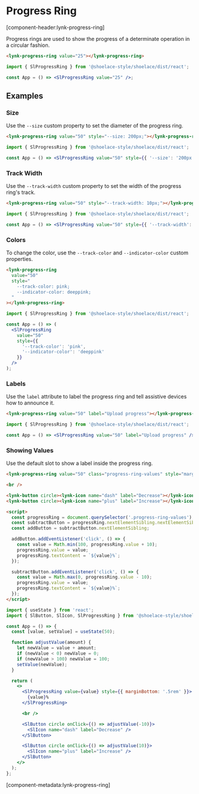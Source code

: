 # Progress Ring

[component-header:lynk-progress-ring]

Progress rings are used to show the progress of a determinate operation in a circular fashion.

```html preview
<lynk-progress-ring value="25"></lynk-progress-ring>
```

```jsx react
import { SlProgressRing } from '@shoelace-style/shoelace/dist/react';

const App = () => <SlProgressRing value="25" />;
```

## Examples

### Size

Use the `--size` custom property to set the diameter of the progress ring.

```html preview
<lynk-progress-ring value="50" style="--size: 200px;"></lynk-progress-ring>
```

```jsx react
import { SlProgressRing } from '@shoelace-style/shoelace/dist/react';

const App = () => <SlProgressRing value="50" style={{ '--size': '200px' }} />;
```

### Track Width

Use the `--track-width` custom property to set the width of the progress ring's track.

```html preview
<lynk-progress-ring value="50" style="--track-width: 10px;"></lynk-progress-ring>
```

```jsx react
import { SlProgressRing } from '@shoelace-style/shoelace/dist/react';

const App = () => <SlProgressRing value="50" style={{ '--track-width': '10px' }} />;
```

### Colors

To change the color, use the `--track-color` and `--indicator-color` custom properties.

```html preview
<lynk-progress-ring
  value="50"
  style="
    --track-color: pink; 
    --indicator-color: deeppink;
  "
></lynk-progress-ring>
```

```jsx react
import { SlProgressRing } from '@shoelace-style/shoelace/dist/react';

const App = () => (
  <SlProgressRing
    value="50"
    style={{
      '--track-color': 'pink',
      '--indicator-color': 'deeppink'
    }}
  />
);
```

### Labels

Use the `label` attribute to label the progress ring and tell assistive devices how to announce it.

```html preview
<lynk-progress-ring value="50" label="Upload progress"></lynk-progress-ring>
```

```jsx react
import { SlProgressRing } from '@shoelace-style/shoelace/dist/react';

const App = () => <SlProgressRing value="50" label="Upload progress" />;
```

### Showing Values

Use the default slot to show a label inside the progress ring.

```html preview
<lynk-progress-ring value="50" class="progress-ring-values" style="margin-bottom: .5rem;">50%</lynk-progress-ring>

<br />

<lynk-button circle><lynk-icon name="dash" label="Decrease"></lynk-icon></lynk-button>
<lynk-button circle><lynk-icon name="plus" label="Increase"></lynk-icon></lynk-button>

<script>
  const progressRing = document.querySelector('.progress-ring-values');
  const subtractButton = progressRing.nextElementSibling.nextElementSibling;
  const addButton = subtractButton.nextElementSibling;

  addButton.addEventListener('click', () => {
    const value = Math.min(100, progressRing.value + 10);
    progressRing.value = value;
    progressRing.textContent = `${value}%`;
  });

  subtractButton.addEventListener('click', () => {
    const value = Math.max(0, progressRing.value - 10);
    progressRing.value = value;
    progressRing.textContent = `${value}%`;
  });
</script>
```

```jsx react
import { useState } from 'react';
import { SlButton, SlIcon, SlProgressRing } from '@shoelace-style/shoelace/dist/react';

const App = () => {
  const [value, setValue] = useState(50);

  function adjustValue(amount) {
    let newValue = value + amount;
    if (newValue < 0) newValue = 0;
    if (newValue > 100) newValue = 100;
    setValue(newValue);
  }

  return (
    <>
      <SlProgressRing value={value} style={{ marginBottom: '.5rem' }}>
        {value}%
      </SlProgressRing>

      <br />

      <SlButton circle onClick={() => adjustValue(-10)}>
        <SlIcon name="dash" label="Decrease" />
      </SlButton>

      <SlButton circle onClick={() => adjustValue(10)}>
        <SlIcon name="plus" label="Increase" />
      </SlButton>
    </>
  );
};
```

[component-metadata:lynk-progress-ring]
